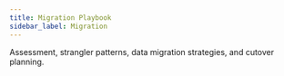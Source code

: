 ```yaml
---
title: Migration Playbook
sidebar_label: Migration
---
```


Assessment, strangler patterns, data migration strategies, and cutover planning.
